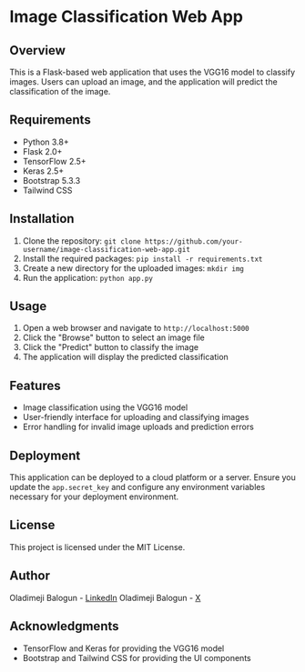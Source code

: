 Image Classification Web App
===========================

Overview
--------

This is a Flask-based web application that uses the VGG16 model to classify images. Users can upload an image, and the application will predict the classification of the image.

Requirements
------------

* Python 3.8+
* Flask 2.0+
* TensorFlow 2.5+
* Keras 2.5+
* Bootstrap 5.3.3
* Tailwind CSS

Installation
------------

1. Clone the repository: `git clone https://github.com/your-username/image-classification-web-app.git`
2. Install the required packages: `pip install -r requirements.txt`
3. Create a new directory for the uploaded images: `mkdir img`
4. Run the application: `python app.py`

Usage
-----

1. Open a web browser and navigate to `http://localhost:5000`
2. Click the "Browse" button to select an image file
3. Click the "Predict" button to classify the image
4. The application will display the predicted classification

Features
--------

* Image classification using the VGG16 model
* User-friendly interface for uploading and classifying images
* Error handling for invalid image uploads and prediction errors

Deployment
----------

This application can be deployed to a cloud platform or a server. Ensure you update the `app.secret_key` and configure any environment variables necessary for your deployment environment.

License
-------

This project is licensed under the MIT License.

Author
------

Oladimeji Balogun - [LinkedIn](https://www.linkedin.com/in/balogunoladimeji/)
Oladimeji Balogun - [X](https://www.x.com/boladimeji834_/)


Acknowledgments
--------------

* TensorFlow and Keras for providing the VGG16 model
* Bootstrap and Tailwind CSS for providing the UI components